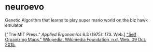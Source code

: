 # neuroevo
Genetic Algorithm that learns to play super mario world on the biz hawk emulator

["The MIT Press." <i>Applied Ergonomics</i> 6.3 (1975): 173. Web.]
["Self Organizing Maps." Wikipedia. Wikimedia Foundation, n.d. Web. 09 Oct. 2015.](https://en.wikipedia.org/wiki/Self-organizing_map)
